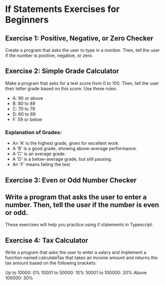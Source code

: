 # If Statements Exercises for Beginners

## Exercise 1: Positive, Negative, or Zero Checker

Create a program that asks the user to type in a number. Then, tell the user if the number is positive, negative, or zero.



## Exercise 2: Simple Grade Calculator

Make a program that asks for a test score from 0 to 100. Then, tell the user their letter grade based on this score. Use these rules:

- A: 90 or above
- B: 80 to 89
- C: 70 to 79
- D: 60 to 69
- F: 59 or below

### Explanation of Grades:

- An 'A' is the highest grade, given for excellent work.
- A 'B' is a good grade, showing above-average performance.
- A 'C' is an average grade.
- A 'D' is a below-average grade, but still passing.
- An 'F' means failing the test.


## Exercise 3: Even or Odd Number Checker

Write a program that asks the user to enter a number. Then, tell the user if the number is even or odd.
---

These exercises will help you practice using if statements in Typescript. 

## Exercise 4: Tax Calculator
Write a program that asks the user to enter a salary and  Implement a function named calculateTax that takes an income amount and returns the tax amount based on the following brackets:

Up to 10000: 0%
10001 to 50000: 10%
50001 to 100000: 20%
Above 100000: 30%

